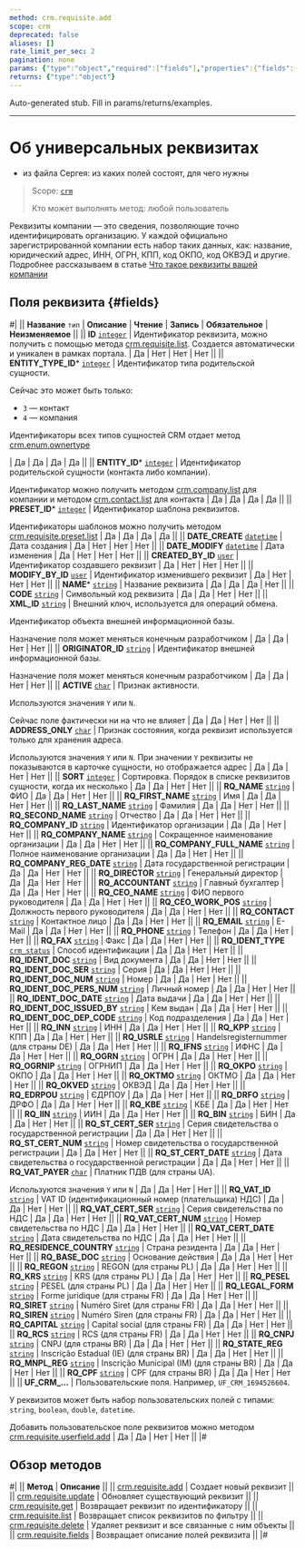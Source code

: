 ```yaml
---
method: crm.requisite.add
scope: crm
deprecated: false
aliases: []
rate_limit_per_sec: 2
pagination: none
params: {"type":"object","required":["fields"],"properties":{"fields":{"type":"object"}}}
returns: {"type":"object"}
---
```


Auto-generated stub. Fill in params/returns/examples.

---

# Об универсальных реквизитах





- из файла Сергея: из каких полей состоят, для чего нужны





> Scope: [`crm`](../../../scopes/permissions.md)
>
> Кто может выполнять метод: любой пользователь

Реквизиты компании — это сведения, позволяющие точно идентифицировать организацию. У каждой официально зарегистрированной компании есть набор таких данных, как: название, юридический адрес, ИНН, ОГРН, КПП, код ОКПО, код ОКВЭД и другие.
Подробнее рассказываем в статье [Что такое реквизиты вашей компании](https://helpdesk.bitrix24.ru/open/15989720/)

## Поля реквизита {#fields}

#|
|| **Название**
`тип` | **Описание** | **Чтение** | **Запись** | **Обязательное** | **Неизменяемое** ||
|| **ID**
[`integer`](../../../data-types.md) | Идентификатор реквизита, можно получить с помощью метода [crm.requisite.list](./crm-requisite-list.md). Создается автоматически и уникален в рамках портала. | Да | Нет | Нет | Нет ||
|| **ENTITY_TYPE_ID***
[`integer`](../../../data-types.md) | Идентификатор типа родительской сущности.

Сейчас это может быть только:
- `3` — контакт
- `4` — компания

Идентификаторы всех типов сущностей CRM отдает метод [crm.enum.ownertype](../../auxiliary/enum/crm-enum-owner-type.md)

 | Да | Да | Да | Да ||
|| **ENTITY_ID***
[`integer`](../../../data-types.md) | Идентификатор родительской сущности (контакта либо компании).

 Идентификатор можно получить методом [crm.company.list](../../companies/crm-company-list.md) для компании и методом [crm.contact.list](../../contacts/crm-contact-list.md) для контакта | Да | Да | Да | Да ||
|| **PRESET_ID***
[`integer`](../../../data-types.md) | Идентификатор шаблона реквизитов.

Идентификаторы шаблонов можно получить методом [crm.requisite.preset.list](../presets/crm-requisite-preset-list.md) | Да | Да | Да | Да ||
|| **DATE_CREATE**
[`datetime`](../../../data-types.md) | Дата создания | Да | Нет | Нет | Нет ||
|| **DATE_MODIFY**
[`datetime`](../../../data-types.md) | Дата изменения | Да | Нет | Нет | Нет ||
|| **CREATED_BY_ID**
[`user`](../../../data-types.md) | Идентификатор создавшего реквизит | Да | Нет | Нет | Нет ||
|| **MODIFY_BY_ID**
[`user`](../../../data-types.md) | Идентификатор изменившего реквизит | Да | Нет | Нет | Нет ||
|| **NAME***
[`string`](../../../data-types.md) | Название реквизита | Да | Да | Да | Нет ||
|| **CODE**
[`string`](../../../data-types.md) | Символьный код реквизита | Да | Да | Нет | Нет ||
|| **XML_ID**
[`string`](../../../data-types.md) | Внешний ключ, используется для операций обмена.

Идентификатор объекта внешней информационной базы.

Назначение поля может меняться конечным разработчиком | Да | Да | Нет | Нет ||
|| **ORIGINATOR_ID**
[`string`](../../../data-types.md) | Идентификатор внешней информационной базы.

Назначение поля может меняться конечным разработчиком | Да | Да | Нет | Нет ||
|| **ACTIVE**
[`char`](../../../data-types.md) | Признак активности.

Используются значения `Y` или `N`.

Сейчас поле фактически ни на что не влияет | Да | Да | Нет | Нет ||
|| **ADDRESS_ONLY**
[`char`](../../../data-types.md) | Признак состояния, когда реквизит используется только для хранения адреса.

Используются значения `Y` или `N`. При значении `Y` реквизиты не показываются в карточке сущности, но отображается адрес | Да | Да | Нет | Нет ||
|| **SORT**
[`integer`](../../../data-types.md) | Сортировка. Порядок в списке реквизитов сущности, когда их несколько | Да | Да | Нет | Нет ||
|| **RQ_NAME**
[`string`](../../../data-types.md) | ФИО | Да | Да | Нет | Нет ||
|| **RQ_FIRST_NAME**
[`string`](../../../data-types.md) | Имя | Да | Да | Нет | Нет ||
|| **RQ_LAST_NAME**
[`string`](../../../data-types.md) | Фамилия | Да | Да | Нет | Нет ||
|| **RQ_SECOND_NAME**
[`string`](../../../data-types.md) | Отчество | Да | Да | Нет | Нет ||
|| **RQ_COMPANY_ID**
[`string`](../../../data-types.md) | Идентификатор организации | Да | Да | Нет | Нет ||
|| **RQ_COMPANY_NAME**
[`string`](../../../data-types.md) | Сокращенное наименование организации | Да | Да | Нет | Нет ||
|| **RQ_COMPANY_FULL_NAME**
[`string`](../../../data-types.md) | Полное наименование организации | Да | Да | Нет | Нет ||
|| **RQ_COMPANY_REG_DATE**
[`string`](../../../data-types.md) | Дата государственной регистрации | Да | Да | Нет | Нет ||
|| **RQ_DIRECTOR**
[`string`](../../../data-types.md) | Генеральный директор | Да | Да | Нет | Нет ||
|| **RQ_ACCOUNTANT**
[`string`](../../../data-types.md) | Главный бухгалтер | Да | Да | Нет | Нет ||
|| **RQ_CEO_NAME**
[`string`](../../../data-types.md) | ФИО первого руководителя | Да | Да | Нет | Нет ||
|| **RQ_CEO_WORK_POS**
[`string`](../../../data-types.md) | Должность первого руководителя | Да | Да | Нет | Нет ||
|| **RQ_CONTACT**
[`string`](../../../data-types.md) | Контактное лицо | Да | Да | Нет | Нет ||
|| **RQ_EMAIL**
[`string`](../../../data-types.md) | E-Mail | Да | Да | Нет | Нет ||
|| **RQ_PHONE**
[`string`](../../../data-types.md) | Телефон | Да | Да | Нет | Нет ||
|| **RQ_FAX**
[`string`](../../../data-types.md) | Факс | Да | Да | Нет | Нет ||
|| **RQ_IDENT_TYPE**
[`crm_status`](../../../data-types.md) | Способ идентификации | Да | Да | Нет | Нет ||
|| **RQ_IDENT_DOC**
[`string`](../../../data-types.md) | Вид документа | Да | Да | Нет | Нет ||
|| **RQ_IDENT_DOC_SER**
[`string`](../../../data-types.md) | Серия | Да | Да | Нет | Нет ||
|| **RQ_IDENT_DOC_NUM**
[`string`](../../../data-types.md) | Номер | Да | Да | Нет | Нет ||
|| **RQ_IDENT_DOC_PERS_NUM**
[`string`](../../../data-types.md) | Личный номер | Да | Да | Нет | Нет ||
|| **RQ_IDENT_DOC_DATE**
[`string`](../../../data-types.md) | Дата выдачи | Да | Да | Нет | Нет ||
|| **RQ_IDENT_DOC_ISSUED_BY**
[`string`](../../../data-types.md) | Кем выдан | Да | Да | Нет | Нет ||
|| **RQ_IDENT_DOC_DEP_CODE**
[`string`](../../../data-types.md) | Код подразделения | Да | Да | Нет | Нет ||
|| **RQ_INN**
[`string`](../../../data-types.md) | ИНН | Да | Да | Нет | Нет ||
|| **RQ_KPP**
[`string`](../../../data-types.md) | КПП | Да | Да | Нет | Нет ||
|| **RQ_USRLE**
[`string`](../../../data-types.md) | Handelsregisternummer (для страны DE) | Да | Да | Нет | Нет ||
|| **RQ_IFNS**
[`string`](../../../data-types.md) | ИФНС | Да | Да | Нет | Нет ||
|| **RQ_OGRN**
[`string`](../../../data-types.md) | ОГРН | Да | Да | Нет | Нет ||
|| **RQ_OGRNIP**
[`string`](../../../data-types.md) | ОГРНИП | Да | Да | Нет | Нет ||
|| **RQ_OKPO**
[`string`](../../../data-types.md) | ОКПО | Да | Да | Нет | Нет ||
|| **RQ_OKTMO**
[`string`](../../../data-types.md) | ОКТМО | Да | Да | Нет | Нет ||
|| **RQ_OKVED**
[`string`](../../../data-types.md) | ОКВЭД | Да | Да | Нет | Нет ||
|| **RQ_EDRPOU**
[`string`](../../../data-types.md) | ЄДРПОУ | Да | Да | Нет | Нет ||
|| **RQ_DRFO**
[`string`](../../../data-types.md) | ДРФО | Да | Да | Нет | Нет ||
|| **RQ_KBE**
[`string`](../../../data-types.md) | КБЕ | Да | Да | Нет | Нет ||
|| **RQ_IIN**
[`string`](../../../data-types.md) | ИИН | Да | Да | Нет | Нет ||
|| **RQ_BIN**
[`string`](../../../data-types.md) | БИН | Да | Да | Нет | Нет ||
|| **RQ_ST_CERT_SER**
[`string`](../../../data-types.md) | Серия свидетельства о государственной регистрации | Да | Да | Нет | Нет ||
|| **RQ_ST_CERT_NUM**
[`string`](../../../data-types.md) | Номер свидетельства о государственной регистрации | Да | Да | Нет | Нет ||
|| **RQ_ST_CERT_DATE**
[`string`](../../../data-types.md) | Дата свидетельства о государственной регистрации | Да | Да | Нет | Нет ||
|| **RQ_VAT_PAYER**
[`char`](../../../data-types.md) | Платник ПДВ (для страны UA).

Используются значения `Y` или `N` | Да | Да | Нет | Нет ||
|| **RQ_VAT_ID**
[`string`](../../../data-types.md) | VAT ID (идентификационный номер (плательщика) НДС) | Да | Да | Нет | Нет ||
|| **RQ_VAT_CERT_SER**
[`string`](../../../data-types.md) | Серия свидетельства по НДС | Да | Да | Нет | Нет ||
|| **RQ_VAT_CERT_NUM**
[`string`](../../../data-types.md) | Номер свидетельства по НДС | Да | Да | Нет | Нет ||
|| **RQ_VAT_CERT_DATE**
[`string`](../../../data-types.md) | Дата свидетельства по НДС | Да | Да | Нет | Нет ||
|| **RQ_RESIDENCE_COUNTRY**
[`string`](../../../data-types.md) | Страна резидента | Да | Да | Нет | Нет ||
|| **RQ_BASE_DOC**
[`string`](../../../data-types.md) | Основание действия | Да | Да | Нет | Нет ||
|| **RQ_REGON**
[`string`](../../../data-types.md) | REGON (для страны PL) | Да | Да | Нет | Нет ||
|| **RQ_KRS**
[`string`](../../../data-types.md) | KRS (для страны PL) | Да | Да | Нет | Нет ||
|| **RQ_PESEL**
[`string`](../../../data-types.md) | PESEL (для страны PL) | Да | Да | Нет | Нет ||
|| **RQ_LEGAL_FORM**
[`string`](../../../data-types.md) | Forme juridique (для страны FR) | Да | Да | Нет | Нет ||
|| **RQ_SIRET**
[`string`](../../../data-types.md) | Numéro Siret (для страны FR) | Да | Да | Нет | Нет ||
|| **RQ_SIREN**
[`string`](../../../data-types.md) | Numéro Siren (для страны FR) | Да | Да | Нет | Нет ||
|| **RQ_CAPITAL**
[`string`](../../../data-types.md) | Capital social (для страны FR) | Да | Да | Нет | Нет ||
|| **RQ_RCS**
[`string`](../../../data-types.md) | RCS (для страны FR) | Да | Да | Нет | Нет ||
|| **RQ_CNPJ**
[`string`](../../../data-types.md) | CNPJ (для страны BR) | Да | Да | Нет | Нет ||
|| **RQ_STATE_REG**
[`string`](../../../data-types.md) | Inscrição Estadual (IE) (для страны BR) | Да | Да | Нет | Нет ||
|| **RQ_MNPL_REG**
[`string`](../../../data-types.md) | Inscrição Municipal (IM) (для страны BR) | Да | Да | Нет | Нет ||
|| **RQ_CPF**
[`string`](../../../data-types.md) | CPF (для страны BR) | Да | Да | Нет | Нет ||
|| **UF_CRM_...** | Пользовательские поля. Например, `UF_CRM_1694526604`.

У реквизитов может быть набор пользовательских полей с типами: `string`, `boolean`, `double`, `datetime`.

Добавить пользовательское поле реквизитов можно методом [crm.requisite.userfield.add](../user-fields/crm-requisite-userfield-add.md) | Да | Да | Нет | Нет ||
|#

## Обзор методов

#|
|| **Метод** | **Описание** ||
|| [crm.requisite.add](./crm-requisite-add.md) | Создает новый реквизит ||
|| [crm.requisite.update](./crm-requisite-update.md) | Обновляет существующий реквизит ||
|| [crm.requisite.get](./crm-requisite-get.md) | Возвращает реквизит по идентификатору ||
|| [crm.requisite.list](./crm-requisite-list.md) | Возвращает список реквизитов по фильтру ||
|| [crm.requisite.delete](./crm-requisite-delete.md) | Удаляет реквизит и все связанные с ним объекты ||
|| [crm.requisite.fields](./crm-requisite-fields.md) | Возвращает описание полей реквизита ||
|#
